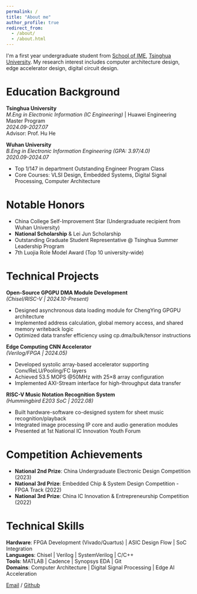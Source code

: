 ```yaml
---
permalink: /
title: "About me"
author_profile: true
redirect_from: 
  - /about/
  - /about.html
---
```


I'm a first year undergraduate student from [School of IME](https://www.ime.tsinghua.edu.cn/), [Tsinghua University](https://www.tsinghua.edu.cn/). My research interest includes computer architecture design, edge accelerator design, digital circuit design.

 #  Education Background
 **Tsinghua University**  
*M.Eng in Electronic Information (IC Engineering)* | Huawei Engineering Master Program  
*2024.09-2027.07*  
Advisor: Prof. Hu He

 **Wuhan University**  
*B.Eng in Electronic Information Engineering (GPA: 3.97/4.0)*  
*2020.09-2024.07*  
- Top 1/147 in department  Outstanding Engineer Program Class  
- Core Courses: VLSI Design, Embedded Systems, Digital Signal Processing, Computer Architecture  

# Notable Honors
- China College Self-Improvement Star (Undergraduate recipient from Wuhan University)  
- **National Scholarship** & Lei Jun Scholarship  
- Outstanding Graduate Student Representative @ Tsinghua Summer Leadership Program  
- 7th Luojia Role Model Award (Top 10 university-wide)

# Technical Projects
 **Open-Source GPGPU DMA Module Development**  
*(Chisel/RISC-V | 2024.10-Present)*  
- Designed asynchronous data loading module for ChengYing GPGPU architecture  
- Implemented address calculation, global memory access, and shared memory writeback logic  
- Optimized data transfer efficiency using cp.dma/bulk/tensor instructions

 **Edge Computing CNN Accelerator**  
*(Verilog/FPGA | 2024.05)*  
- Developed systolic array-based accelerator supporting Conv/ReLU/Pooling/FC layers  
- Achieved 53.5 MOPS @50MHz with 25×8 array configuration  
- Implemented AXI-Stream interface for high-throughput data transfer

 **RISC-V Music Notation Recognition System**  
*(Hummingbird E203 SoC | 2022.08)*  
- Built hardware-software co-designed system for sheet music recognition/playback  
- Integrated image processing IP core and audio generation modules  
- Presented at 1st National IC Innovation Youth Forum

# Competition Achievements
- **National 2nd Prize**: China Undergraduate Electronic Design Competition (2023)  
- **National 3rd Prize**: Embedded Chip & System Design Competition - FPGA Track (2022)  
- **National 3rd Prize**: China IC Innovation & Entrepreneurship Competition (2022)

# Technical Skills
**Hardware**: FPGA Development (Vivado/Quartus) | ASIC Design Flow | SoC Integration  
**Languages**: Chisel | Verilog | SystemVerilog | C/C++  
**Tools**: MATLAB | Cadence | Synopsys EDA | Git  
**Domains**: Computer Architecture | Digital Signal Processing | Edge AI Acceleration

[Email](mailto:songxy24@mailstsinghua.edu.cn) / [Github](https://github.com/Futuresxy)
